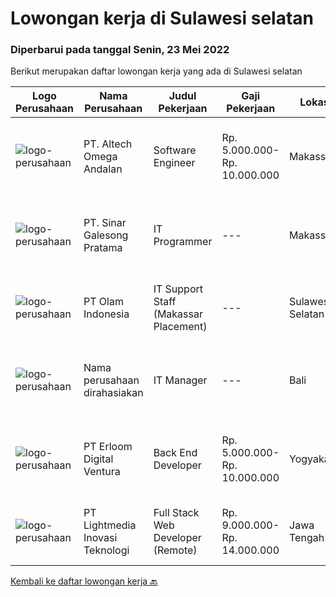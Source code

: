 
  # Lowongan kerja di Sulawesi selatan

  ### Diperbarui pada tanggal Senin, 23 Mei 2022

  Berikut merupakan daftar lowongan kerja yang ada di Sulawesi selatan

  |Logo Perusahaan | Nama Perusahaan | Judul Pekerjaan | Gaji Pekerjaan | Lokasi | Deskripsi | Tanggal diunggah | Pranala |
  | -------------- | --------------- | --------------- | --------- | --------- | -------------- | ------- | ----------- |
  |![logo-perusahaan](https://image-service-cdn.seek.com.au/2f5ec46c228675beaefb6f161894dc5fcfbc7ba8/ee4dce1061f3f616224767ad58cb2fc751b8d2dc)|PT. Altech Omega Andalan|Software Engineer|Rp. 5.000.000-Rp. 10.000.000|Makassar|Tanggung Jawab Kerja: Menganalisa, desain, develop dan implementasi teknologi pada beberapa platform sesuai dengan keinginan pelanggan Menjamin...|Kamis, 19 Mei 2022|https://www.jobstreet.co.id/id/job/software-engineer-3875629?token=0~facada21-33f2-469d-bbd8-9c27ce376196&sectionRank=1&jobId=jobstreet-id-job-3875629|
|![logo-perusahaan](https://image-service-cdn.seek.com.au/68bcef58e082c05328a94e0ca8fc84c74e977cdb/ee4dce1061f3f616224767ad58cb2fc751b8d2dc)|PT. Sinar Galesong Pratama|IT Programmer|---|Makassar|Tugas Pekerjaan: Melakukan pekerjaan yang berhubungan dengan bagian staff IT.  Development &amp; troubleshoot sistem. Mendokumentasikan mulai dari...|Kamis, 12 Mei 2022|https://www.jobstreet.co.id/id/job/it-programmer-3868411?token=0~facada21-33f2-469d-bbd8-9c27ce376196&sectionRank=2&jobId=jobstreet-id-job-3868411|
|![logo-perusahaan](https://image-service-cdn.seek.com.au/7668f8ba6f215857c6b491a199a2476689c52d6a/ee4dce1061f3f616224767ad58cb2fc751b8d2dc)|PT Olam Indonesia|IT Support Staff (Makassar Placement)|---|Sulawesi Selatan|About JIVAJIVA Indonesia is a group of Olam International, one of the largest agribusiness in the world. At Jiva Indonesia, we’re focused on solving...|Senin, 09 Mei 2022|https://www.jobstreet.co.id/id/job/it-support-staff-makassar-placement-3875166?token=0~facada21-33f2-469d-bbd8-9c27ce376196&sectionRank=3&jobId=jobstreet-id-job-3875166|
|![logo-perusahaan](https://i.ibb.co/sqvTCh9/112815900-stock-vector-no-image-available-icon-flat-vector.webp)|Nama perusahaan dirahasiakan|IT Manager|---|Bali|Pendidikan minimal S1 segala jurusan Minimal memiliki 1 tahun pengalaman kerja di bidang yang sama Memiliki pengetahuan mengenai PHP dan bahasa...|Selasa, 03 Mei 2022|https://www.jobstreet.co.id/id/job/it-manager-3871361?token=0~facada21-33f2-469d-bbd8-9c27ce376196&sectionRank=4&jobId=jobstreet-id-job-3871361|
|![logo-perusahaan](https://image-service-cdn.seek.com.au/f27dfa261803b673840461ac2786c676325c51c1/ee4dce1061f3f616224767ad58cb2fc751b8d2dc)|PT Erloom Digital Ventura|Back End Developer|Rp. 5.000.000-Rp. 10.000.000|Yogyakarta|Requirements: Candidate must possess at least Bachelor's Degree in Engineering (Computer/Telecommunication), Computer Science/Information Technology...|Rabu, 04 Mei 2022|https://www.jobstreet.co.id/id/job/back-end-developer-3865731?token=0~facada21-33f2-469d-bbd8-9c27ce376196&sectionRank=5&jobId=jobstreet-id-job-3865731|
|![logo-perusahaan](https://image-service-cdn.seek.com.au/cdb64de8640d7650dcabd2c416ccdb3e90e05936/ee4dce1061f3f616224767ad58cb2fc751b8d2dc)|PT Lightmedia Inovasi Teknologi|Full Stack Web Developer (Remote)|Rp. 9.000.000-Rp. 14.000.000|Jawa Tengah|Responsibilities:  Design and develop web applications from the existing framework Develop, test, and support technical solutions across a full-stack...|Kamis, 28 April 2022|https://www.jobstreet.co.id/id/job/full-stack-web-developer-remote-3869948?token=0~facada21-33f2-469d-bbd8-9c27ce376196&sectionRank=6&jobId=jobstreet-id-job-3869948|


  [Kembali ke daftar lowongan kerja 🔙](../README.md#daftar-lowongan-kerja)
  
